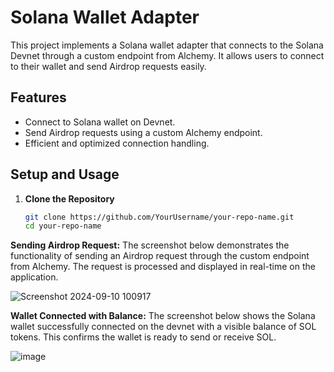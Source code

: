 # Solana Wallet Adapter

This project implements a Solana wallet adapter that connects to the Solana Devnet through a custom endpoint from Alchemy. It allows users to connect to their wallet and send Airdrop requests easily.

## Features

- Connect to Solana wallet on Devnet.
- Send Airdrop requests using a custom Alchemy endpoint.
- Efficient and optimized connection handling.

## Setup and Usage

1. **Clone the Repository**
   ```bash
   git clone https://github.com/YourUsername/your-repo-name.git
   cd your-repo-name

**Sending Airdrop Request:**
   The screenshot below demonstrates the functionality of sending an Airdrop request through the custom endpoint from Alchemy. The request is processed and displayed in real-time on the application.
   
![Screenshot 2024-09-10 100917](https://github.com/user-attachments/assets/f79ecd8a-6341-4d39-8930-77406ec2b00b)


 **Wallet Connected with Balance:**
   The screenshot below shows the Solana wallet successfully connected on the devnet with a visible balance of SOL tokens. This confirms the wallet is ready to send or receive SOL.
   
![image](https://github.com/user-attachments/assets/39f7680e-dc9b-456b-bd38-4cfd45cd208b)
